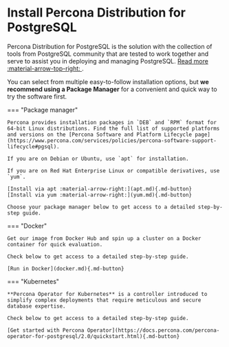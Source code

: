 # Install Percona Distribution for PostgreSQL

Percona Distribution for PostgreSQL is the solution with the collection of tools from PostgreSQL community that are tested to work together and serve to assist you in deploying and managing PostgreSQL. [Read more :material-arrow-top-right: ](index.md).

You can select from multiple easy-to-follow installation options, but **we recommend using a Package Manager** for a convenient and quick way to try the software first.

=== "Package manager"

    Percona provides installation packages in `DEB` and `RPM` format for 64-bit Linux distributions. Find the full list of supported platforms and versions on the [Percona Software and Platform Lifecycle page](https://www.percona.com/services/policies/percona-software-support-lifecycle#pgsql).

    If you are on Debian or Ubuntu, use `apt` for installation.

    If you are on Red Hat Enterprise Linux or compatible derivatives, use `yum`.

    [Install via apt :material-arrow-right:](apt.md){.md-button}
    [Install via yum :material-arrow-right:](yum.md){.md-button}

    Choose your package manager below to get access to a detailed step-by-step guide.


=== "Docker"

    Get our image from Docker Hub and spin up a cluster on a Docker container for quick evaluation.

    Check below to get access to a detailed step-by-step guide.
    
    [Run in Docker](docker.md){.md-button}

=== "Kubernetes"

    **Percona Operator for Kubernetes** is a controller introduced to simplify complex deployments that require meticulous and secure database expertise.

    Check below to get access to a detailed step-by-step guide.

    [Get started with Percona Operator](https://docs.percona.com/percona-operator-for-postgresql/2.0/quickstart.html){.md-button}







